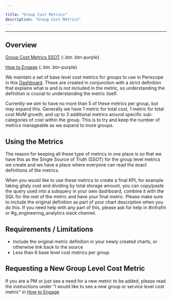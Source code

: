 ```yaml
---

title: "Group Cost Metrics"
description: "Group Cost Metrics"
---
```









----

## Overview
[Group Cost Metrics SSOT](https://app.periscopedata.com/app/gitlab/744908/Group-GCP-Cost-PI's)
{:.btn .btn-purple}

[How to Engage](/handbook/engineering/infrastructure/cost-management/how-to-engage)
{:.btn .btn-purple}


We maintain a set of base level cost metrics for groups to use in Periscope in this [Dashboard](https://app.periscopedata.com/app/gitlab/744908/Infrafin-Base-Cost-Metric-SSOT---Groups). These are created in conjunction with a strict definition that explains what is and is not included in the metric, so understanding the definition is crucial to understanding the metric itself. 

Currently we aim to have no more than 5 of these metrics per group, but may expand this. Generally we have 1 metric for total cost, 1 metric for total cost MoM growth, and up to 3 additional metrics around specific sub-categories of cost within the group. This is to try and keep the number of metrics manageable as we expand to more groups.

## Using the Metrics
The reason for keeping all these type of metrics in one place is so that we have this as the Single Source of Truth (SSOT) for the group level metrics we create and we have a place where everyone can read the exact definitions of the metrics. 

When you would like to use these metrics to create a final KPI, for example taking gitaly cost and dividing by total storage amount, you can copy/paste the query used into a subquery in your own dashboard, combine it with the SQL for the rest of the metric and have your final metric. Please make sure to include the original definition as part of your chart description when you do this. If you need help with any part of this, please ask for help in #infrafin or #g_engineering_analytics slack channel.

## Requirements / Limitations
- Include the original metric definition in your newly created charts, or otherwise link back to the source
- Less than 6 base level cost metrics per group


## Requesting a New Group Level Cost Metric
If you are a PM or just see a need for a new metric to be added, please read the instructions under "I would like to see a new group or service level cost metric" in [How to Engage](/handbook/engineering/infrastructure/cost-management/how-to-engage)

